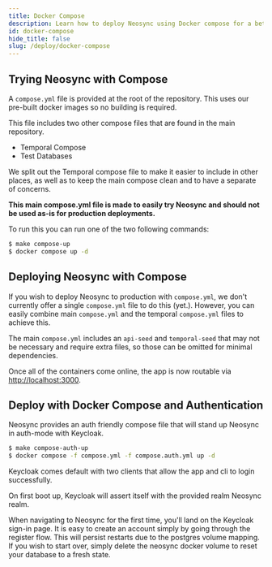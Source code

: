 ```yaml
---
title: Docker Compose
description: Learn how to deploy Neosync using Docker compose for a better local developer experience
id: docker-compose
hide_title: false
slug: /deploy/docker-compose
---
```


## Trying Neosync with Compose

A `compose.yml` file is provided at the root of the repository. This uses our pre-built docker images so no building is required.

This file includes two other compose files that are found in the main repository.

- Temporal Compose
- Test Databases

We split out the Temporal compose file to make it easier to include in other places, as well as to keep the main compose clean and to have a separate of concerns.

**This main compose.yml file is made to easily try Neosync and should not be used as-is for production deployments.**

To run this you can run one of the two following commands:

```sh
$ make compose-up
$ docker compose up -d
```

## Deploying Neosync with Compose

If you wish to deploy Neosync to production with `compose.yml`, we don't currently offer a single `compose.yml` file to do this (yet.).
However, you can easily combine main `compose.yml` and the temporal `compose.yml` files to achieve this.

The main `compose.yml` includes an `api-seed` and `temporal-seed` that may not be necessary and require extra files, so those can be omitted for minimal dependencies.

Once all of the containers come online, the app is now routable via [http://localhost:3000](http://localhost:3000).

## Deploy with Docker Compose and Authentication

Neosync provides an auth friendly compose file that will stand up Neosync in auth-mode with Keycloak.

```sh
$ make compose-auth-up
$ docker compose -f compose.yml -f compose.auth.yml up -d
```

Keycloak comes default with two clients that allow the app and cli to login successfully.

On first boot up, Keycloak will assert itself with the provided realm Neosync realm.

When navigating to Neosync for the first time, you'll land on the Keycloak sign-in page. It is easy to create an account simply by going through the register flow.
This will persist restarts due to the postgres volume mapping. If you wish to start over, simply delete the neosync docker volume to reset your database to a fresh state.
